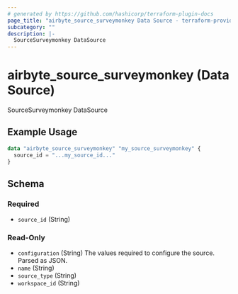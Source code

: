 ```yaml
---
# generated by https://github.com/hashicorp/terraform-plugin-docs
page_title: "airbyte_source_surveymonkey Data Source - terraform-provider-airbyte"
subcategory: ""
description: |-
  SourceSurveymonkey DataSource
---
```


# airbyte_source_surveymonkey (Data Source)

SourceSurveymonkey DataSource

## Example Usage

```terraform
data "airbyte_source_surveymonkey" "my_source_surveymonkey" {
  source_id = "...my_source_id..."
}
```

<!-- schema generated by tfplugindocs -->
## Schema

### Required

- `source_id` (String)

### Read-Only

- `configuration` (String) The values required to configure the source. Parsed as JSON.
- `name` (String)
- `source_type` (String)
- `workspace_id` (String)
